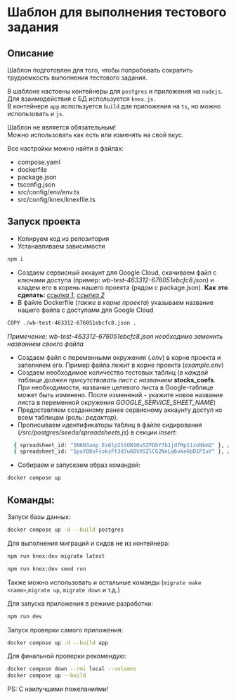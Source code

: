 # Шаблон для выполнения тестового задания

## Описание

Шаблон подготовлен для того, чтобы попробовать сократить трудоемкость выполнения тестового задания.

В шаблоне настоены контейнеры для `postgres` и приложения на `nodejs`.  
Для взаимодействия с БД используется `knex.js`.  
В контейнере `app` используется `build` для приложения на `ts`, но можно использовать и `js`.

Шаблон не является обязательным!\
Можно использовать как есть или изменять на свой вкус.

Все настройки можно найти в файлах:

- compose.yaml
- dockerfile
- package.json
- tsconfig.json
- src/config/env/env.ts
- src/config/knex/knexfile.ts

## Запуск проекта

- Копируем код из репозитория
- Устанавливаем зависимости

```bash
npm i
```

- Создаем сервисный аккаунт для Google Cloud, скачиваем файл с ключами доступа (пример: _wb-test-463312-676051ebcfc8.json_) и кладем его в корень нашего проекта (рядом с package.json).
  **Как это сделать:** _[ссылка 1](https://habr.com/ru/articles/575160/)_, _[ссылка 2](https://azzrael.ru/google-cloud-platform-create-app)_
- В файле Dockerfile (_также в корне проекта_) указываем название нашего файла с доступами для Google Cloud

```bash
COPY ./wb-test-463312-676051ebcfc8.json .
```

_Примечение: wb-test-463312-676051ebcfc8.json необходимо заменить названием своего файла_

- Создаем файл с переменными окружения (_.env_) в корне проекта и заполняем его. Пример файла лежит в корне проекта (_example.env_)
- Создаем необходимое количество тестовых таблиц (_в каждой таблице должен присутствовать лист с названием_ **stocks_coefs**. При необходимости, название целевого листа в Google-таблице может быть изменено. После изменений - укажите новое название листа в переменной окружения _GOOGLE_SERVICE_SHEET_NAME_)
- Предоставляем созданному ранее сервисному аккаунту доступ ко всем таблицам (роль: _редактор_).
- Прописываем идентификаторы таблиц в файле сидирования (_/src/postgres/seeds/spreadsheets.js_) в секции _insert_:

```bash
  { spreadsheet_id: "1NKN3aop_Es6lp2StON10uSZFDbY7b1jdfMp11zoNkmQ" }, // ID таблицы 1
  { spreadsheet_id: "1pxYQ8sFsokzFt3d7u6DVXSZlCG2NnLq6vke6bD1PIuY" }, // ID таблицы 2 и т.д.
```

- Собираем и запускаем образ командой:

```bash
docker compose up
```

## Команды:

Запуск базы данных:

```bash
docker compose up -d --build postgres
```

Для выполнения миграций и сидов не из контейнера:

```bash
npm run knex:dev migrate latest
```

```bash
npm run knex:dev seed run
```

Также можно использовать и остальные команды (`migrate make <name>`,`migrate up`, `migrate down` и т.д.)

Для запуска приложения в режиме разработки:

```bash
npm run dev
```

Запуск проверки самого приложения:

```bash
docker compose up -d --build app
```

Для финальной проверки рекомендую:

```bash
docker compose down --rmi local --volumes
docker compose up --build
```

PS: С наилучшими пожеланиями!
